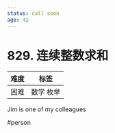 ```yaml
---
status: call soon
age: 42
---
```

# 829. 连续整数求和

| 难度 | 标签      |
| ---- | --------- |
| 困难 | 数学 枚举 |


Jim is one of my colleagues

#person
